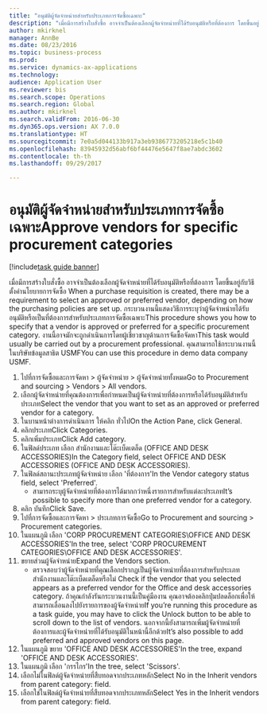 ```yaml
--- 
title: "อนุมัติผู้จัดจำหน่ายสำหรับประเภทการจัดซื้อเฉพาะ"
description: "เมื่อมีการสร้างใบสั่งซื้อ อาจจำเป็นต้องเลือกผู้จัดจำหน่ายที่ได้รับอนุมัติหรือที่ต้องการ โดยขึ้นอยู่กับวิธีตั้งค่านโยบายการจัดซื้อ "
author: mkirknel
manager: AnnBe
ms.date: 08/23/2016
ms.topic: business-process
ms.prod: 
ms.service: dynamics-ax-applications
ms.technology: 
audience: Application User
ms.reviewer: bis
ms.search.scope: Operations
ms.search.region: Global
ms.author: mkirknel
ms.search.validFrom: 2016-06-30
ms.dyn365.ops.version: AX 7.0.0
ms.translationtype: HT
ms.sourcegitcommit: 7e0a5d044133b917a3eb9386773205218e5c1b40
ms.openlocfilehash: 83945932d56abf6bf44476e5647f8ae7abdc3602
ms.contentlocale: th-th
ms.lasthandoff: 09/29/2017

---
```

# <a name="approve-vendors-for-specific-procurement-categories"></a><span data-ttu-id="8482b-103">อนุมัติผู้จัดจำหน่ายสำหรับประเภทการจัดซื้อเฉพาะ</span><span class="sxs-lookup"><span data-stu-id="8482b-103">Approve vendors for specific procurement categories</span></span>

[!include[task guide banner](../../includes/task-guide-banner.md)]

<span data-ttu-id="8482b-104">เมื่อมีการสร้างใบสั่งซื้อ อาจจำเป็นต้องเลือกผู้จัดจำหน่ายที่ได้รับอนุมัติหรือที่ต้องการ โดยขึ้นอยู่กับวิธีตั้งค่านโยบายการจัดซื้อ </span><span class="sxs-lookup"><span data-stu-id="8482b-104">When a purchase requisition is created, there may be a requirement to select an approved or preferred vendor, depending on how the purchasing policies are set up.</span></span> <span data-ttu-id="8482b-105">กระบวนงานนี้แสดงวิธีการระบุว่าผู้จัดจำหน่ายได้รับอนุมัติหรือเป็นที่ต้องการสำหรับประเภทการจัดซื้อเฉพาะ</span><span class="sxs-lookup"><span data-stu-id="8482b-105">This procedure shows you how to specify that a vendor is approved or preferred for a specific procurement category.</span></span> <span data-ttu-id="8482b-106">งานนี้อาจมักจะถูกดำเนินการโดยผู้เชี่ยวชาญด้านการจัดซื้อจัดหา</span><span class="sxs-lookup"><span data-stu-id="8482b-106">This task would usually be carried out by a procurement professional.</span></span> <span data-ttu-id="8482b-107">คุณสามารถใช้กระบวนงานนี้ในบริษัทข้อมูลสาธิต USMF</span><span class="sxs-lookup"><span data-stu-id="8482b-107">You can use this procedure in demo data company USMF.</span></span>

1. <span data-ttu-id="8482b-108">ไปที่การจัดซื้อและการจัดหา > ผู้จัดจำหน่าย > ผู้จัดจำหน่ายทั้งหมด</span><span class="sxs-lookup"><span data-stu-id="8482b-108">Go to Procurement and sourcing > Vendors > All vendors.</span></span>
2. <span data-ttu-id="8482b-109">เลือกผู้จัดจำหน่ายที่คุณต้องการเพื่อกำหนดเป็นผู้จัดจำหน่ายที่ต้องการหรือได้รับอนุมัติสำหรับประเภท</span><span class="sxs-lookup"><span data-stu-id="8482b-109">Select the vendor that you want to set as an approved or preferred vendor for a category.</span></span>
3. <span data-ttu-id="8482b-110">ในบานหน้าต่างการดำเนินการ ให้คลิก ทั่วไป</span><span class="sxs-lookup"><span data-stu-id="8482b-110">On the Action Pane, click General.</span></span>
4. <span data-ttu-id="8482b-111">คลิกประเภท</span><span class="sxs-lookup"><span data-stu-id="8482b-111">Click Categories.</span></span>
5. <span data-ttu-id="8482b-112">คลิกเพิ่มประเภท</span><span class="sxs-lookup"><span data-stu-id="8482b-112">Click Add category.</span></span>
6. <span data-ttu-id="8482b-113">ในฟิลด์ประเภท เลือก สำนักงานและโต๊ะเบ็ดเตล็ด (OFFICE AND DESK ACCESSORIES)</span><span class="sxs-lookup"><span data-stu-id="8482b-113">In the Category field, select OFFICE AND DESK ACCESSORIES (OFFICE AND DESK ACCESSORIES).</span></span>
7. <span data-ttu-id="8482b-114">ในฟิลด์สถานะประเภทผู้จัดจำหน่าย เลือก 'ที่ต้องการ'</span><span class="sxs-lookup"><span data-stu-id="8482b-114">In the Vendor category status field, select 'Preferred'.</span></span>
    * <span data-ttu-id="8482b-115">สามารถระบุผู้จัดจำหน่ายที่ต้องการได้มากกว่าหนี่งรายการสำหรับแต่ละประเภท</span><span class="sxs-lookup"><span data-stu-id="8482b-115">It’s possible to specify more than one preferred vendor for a category.</span></span>  
8. <span data-ttu-id="8482b-116">คลิก บันทึก</span><span class="sxs-lookup"><span data-stu-id="8482b-116">Click Save.</span></span>
9. <span data-ttu-id="8482b-117">ไปที่การจัดซื้อและการจัดหา > ประเภทการจัดซื้อ</span><span class="sxs-lookup"><span data-stu-id="8482b-117">Go to Procurement and sourcing > Procurement categories.</span></span>
10. <span data-ttu-id="8482b-118">ในแผนภูมิ เลือก 'CORP PROCUREMENT CATEGORIES\OFFICE AND DESK ACCESSORIES'</span><span class="sxs-lookup"><span data-stu-id="8482b-118">In the tree, select 'CORP PROCUREMENT CATEGORIES\OFFICE AND DESK ACCESSORIES'.</span></span>
11. <span data-ttu-id="8482b-119">ขยายส่วนผู้จัดจำหน่าย</span><span class="sxs-lookup"><span data-stu-id="8482b-119">Expand the Vendors section.</span></span>
    * <span data-ttu-id="8482b-120">ตรวจสอบว่าผู้จัดจำหน่ายที่คุณเลือกปรากฏเป็นผู้จัดจำหน่ายที่ต้องการสำหรับประเภทสำนักงานและโต๊ะเบ็ดเตล็ดหรือไม่ </span><span class="sxs-lookup"><span data-stu-id="8482b-120">Check if the vendor that you selected  appears as a preferred vendor for the Office and desk accessories category.</span></span> <span data-ttu-id="8482b-121">ถ้าคุณกำลังรันกระบวนงานนี้เป็นคู่มืองาน คุณอาจต้องคลิกปุ่มปลดล็อกเพื่อให้สามารถเลื่อนลงไปยังรายการของผู้จัดจำหน่าย</span><span class="sxs-lookup"><span data-stu-id="8482b-121">If you’re running this procedure as a task guide, you may have to click the Unlock button to be able to scroll down to the list of vendors.</span></span>  <span data-ttu-id="8482b-122">นอกจากนี้ยังสามารถเพิ่มผู้จัดจำหน่ายที่ต้องการและผู้จัดจำหน่ายที่ได้รับอนุมัติในหน้านี้อีกด้วย</span><span class="sxs-lookup"><span data-stu-id="8482b-122">It’s also possible to add preferred and approved vendors on this page.</span></span>  
12. <span data-ttu-id="8482b-123">ในแผนภูมิ ขยาย 'OFFICE AND DESK ACCESSORIES'</span><span class="sxs-lookup"><span data-stu-id="8482b-123">In the tree, expand 'OFFICE AND DESK ACCESSORIES'.</span></span>
13. <span data-ttu-id="8482b-124">ในแผนภูมิ เลือก 'กรรไกร'</span><span class="sxs-lookup"><span data-stu-id="8482b-124">In the tree, select 'Scissors'.</span></span>
14. <span data-ttu-id="8482b-125">เลือกไม่ในฟิลด์ผู้จัดจำหน่ายที่สืบทอดจากประเภทหลัก</span><span class="sxs-lookup"><span data-stu-id="8482b-125">Select No in the Inherit vendors from parent category: field.</span></span>
15. <span data-ttu-id="8482b-126">เลือกใช่ในฟิลด์ผู้จัดจำหน่ายที่สืบทอดจากประเภทหลัก</span><span class="sxs-lookup"><span data-stu-id="8482b-126">Select Yes in the Inherit vendors from parent category: field.</span></span>


